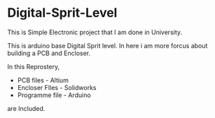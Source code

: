 # Digital-Sprit-Level
This is Simple Electronic project that I am done in University.


This is arduino base Digital Sprit level.
In here i am more forcus about building a PCB and Encloser.

In this Reprostery, <ul>
  <li>PCB files - Altium
  <li>Encloser FIles - Solidworks
  <li>Programme file - Arduino 

    
  </ul>
  
are Included.

  
